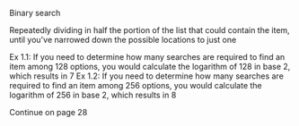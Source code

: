 Binary search

Repeatedly dividing in half the portion of the list that could contain the item, until you've narrowed down the possible locations to just one

Ex 1.1:
    If you need to determine how many searches are required to find an item among 128 options, you would calculate the logarithm of 128 in base 2, which results in 7
Ex 1.2:
    If you need to determine how many searches are required to find an item among 256 options, you would calculate the logarithm of 256 in base 2, which results in 8

Continue on page 28